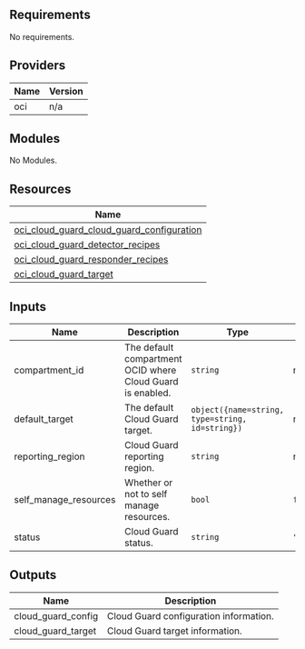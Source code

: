 ## Requirements

No requirements.

## Providers

| Name | Version |
|------|---------|
| oci | n/a |

## Modules

No Modules.

## Resources

| Name |
|------|
| [oci_cloud_guard_cloud_guard_configuration](https://registry.terraform.io/providers/hashicorp/oci/latest/docs/resources/cloud_guard_cloud_guard_configuration) |
| [oci_cloud_guard_detector_recipes](https://registry.terraform.io/providers/hashicorp/oci/latest/docs/data-sources/cloud_guard_detector_recipes) |
| [oci_cloud_guard_responder_recipes](https://registry.terraform.io/providers/hashicorp/oci/latest/docs/data-sources/cloud_guard_responder_recipes) |
| [oci_cloud_guard_target](https://registry.terraform.io/providers/hashicorp/oci/latest/docs/resources/cloud_guard_target) |

## Inputs

| Name | Description | Type | Default | Required |
|------|-------------|------|---------|:--------:|
| compartment\_id | The default compartment OCID where Cloud Guard is enabled. | `string` | n/a | yes |
| default\_target | The default Cloud Guard target. | `object({name=string, type=string, id=string})` | n/a | yes |
| reporting\_region | Cloud Guard reporting region. | `string` | n/a | yes |
| self\_manage\_resources | Whether or not to self manage resources. | `bool` | `false` | no |
| status | Cloud Guard status. | `string` | `"ENABLED"` | no |

## Outputs

| Name | Description |
|------|-------------|
| cloud\_guard\_config | Cloud Guard configuration information. |
| cloud\_guard\_target | Cloud Guard target information. |

